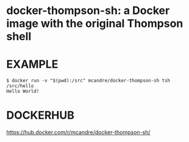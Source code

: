 # docker-thompson-sh: a Docker image with the original Thompson shell

# EXAMPLE

```console
$ docker run -v "$(pwd):/src" mcandre/docker-thompson-sh tsh /src/hello
Hello World!
```

# DOCKERHUB

https://hub.docker.com/r/mcandre/docker-thompson-sh/
